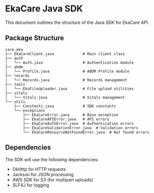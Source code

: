 # EkaCare Java SDK

This document outlines the structure of the Java SDK for EkaCare API.

## Package Structure

```
care.eka
├── EkaCareClient.java             # Main client class
├── auth
│   └── Auth.java                  # Authentication module
├── abdm
│   └── Profile.java               # ABDM Profile module
├── records
│   └── Records.java               # Records management
├── tools
│   └── EkaFileUploader.java       # File upload utilities
├── vitals
│   └── Vitals.java                # Vitals management
└── utils
    ├── Constants.java             # SDK constants
    └── exceptions
        ├── EkaCareError.java      # Base exception
        ├── EkaCareAPIError.java   # API errors
        ├── EkaCareAuthError.java  # Authentication errors
        ├── EkaCareValidationError.java  # Validation errors
        └── EkaCareResourceNotFoundError.java  # Not found errors
```

## Dependencies

The SDK will use the following dependencies:
- OkHttp for HTTP requests
- Jackson for JSON processing
- AWS SDK for S3 (for multipart uploads)
- SLF4J for logging
